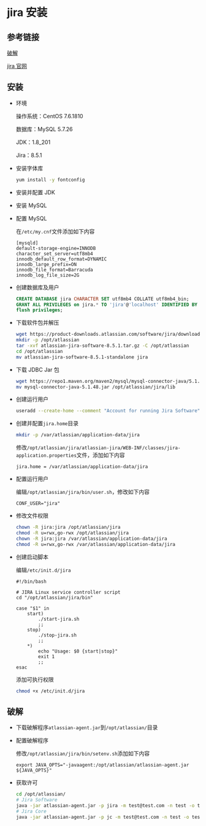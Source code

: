 # jira 安装

## 参考链接

[破解](https://zhile.io/2018/12/20/atlassian-license-crack.html)

[jira 官网](https://www.atlassian.com/software/jira)

## 安装

- 环境

  操作系统：CentOS 7.6.1810

  数据库：MySQL 5.7.26

  JDK：1.8_201

  Jira：8.5.1

- 安装字体库

  ```bash
  yum install -y fontconfig
  ```

- 安装并配置 JDK

- 安装 MySQL

- 配置 MySQL

  在`/etc/my.cnf`文件添加如下内容

  ```properties
  [mysqld]
  default-storage-engine=INNODB
  character_set_server=utf8mb4
  innodb_default_row_format=DYNAMIC
  innodb_large_prefix=ON
  innodb_file_format=Barracuda
  innodb_log_file_size=2G
  ```

- 创建数据库及用户

  ```sql
  CREATE DATABASE jira CHARACTER SET utf8mb4 COLLATE utf8mb4_bin;
  GRANT ALL PRIVILEGES on jira.* TO 'jira'@'localhost' IDENTIFIED BY 'redhat';
  flush privileges;
  ```

- 下载软件包并解压

  ```bash
  wget https://product-downloads.atlassian.com/software/jira/downloads/atlassian-jira-software-8.5.1.tar.gz
  mkdir -p /opt/atlassian
  tar -xvf atlassian-jira-software-8.5.1.tar.gz -C /opt/atlassian
  cd /opt/atlassian
  mv atlassian-jira-software-8.5.1-standalone jira
  ```

- 下载 JDBC Jar 包

  ```bash
  wget https://repo1.maven.org/maven2/mysql/mysql-connector-java/5.1.48/mysql-connector-java-5.1.48.jar
  mv mysql-connector-java-5.1.48.jar /opt/atlassian/jira/lib
  ```

- 创建运行用户

  ```bash
  useradd --create-home --comment "Account for running Jira Software" --shell /bin/bash jira
  ```

- 创建并配置`jira.home`目录

  ```bash
  mkdir -p /var/atlassian/application-data/jira
  ```

  修改`/opt/atlassian/jira/atlassian-jira/WEB-INF/classes/jira-application.properties`文件，添加如下内容

  ```properties
  jira.home = /var/atlassian/application-data/jira
  ```

- 配置运行用户

  编辑`/opt/atlassian/jira/bin/user.sh`，修改如下内容

  ```properties
  CONF_USER="jira"
  ```

- 修改文件权限

  ```bash
  chown -R jira:jira /opt/atlassian/jira
  chmod -R u=rwx,go-rwx /opt/atlassian/jira
  chown -R jira:jira /var/atlassian/application-data/jira
  chmod -R u=rwx,go-rwx /var/atlassian/application-data/jira
  ```

- 创建启动脚本

  编辑`/etc/init.d/jira`

  ```properties
  #!/bin/bash

  # JIRA Linux service controller script
  cd "/opt/atlassian/jira/bin"

  case "$1" in
      start)
          ./start-jira.sh
          ;;
      stop)
          ./stop-jira.sh
          ;;
      *)
          echo "Usage: $0 {start|stop}"
          exit 1
          ;;
  esac

  ```

  添加可执行权限

  ```bash
  chmod +x /etc/init.d/jira
  ```

## 破解

- 下载破解程序`atlassian-agent.jar`到`/opt/atlassian/`目录

- 配置破解程序

  修改`/opt/atlassian/jira/bin/setenv.sh`添加如下内容

  ```properties
  export JAVA_OPTS="-javaagent:/opt/atlassian/atlassian-agent.jar ${JAVA_OPTS}"
  ```

- 获取许可

  ```bash
  cd /opt/atlassian/
  # Jira Software
  java -jar atlassian-agent.jar -p jira -m test@test.com -n test -o test -s BTQ1-ISAR-VBIS-1OBO
  # Jira Core
  java -jar atlassian-agent.jar -p jc -m test@test.com -n test -o test -s BTQ1-ISAR-VBIS-1OBO
  ```
